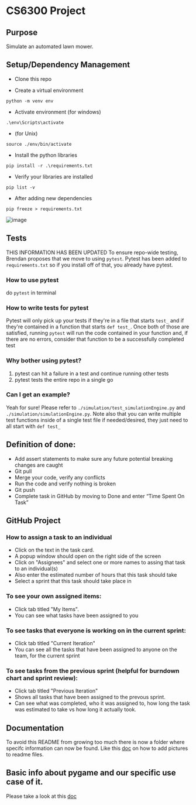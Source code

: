 # CS6300 Project


## Purpose

Simulate an automated lawn mower.

## Setup/Dependency Management


- Clone this repo

- Create a virtual environment
```
python -m venv env
```

- Activate environment (for windows)
```
.\env\Scripts\activate
```
- (for Unix)
```
source ./env/bin/activate
```

- Install the python libraries
```
pip install -r .\requirements.txt
```

- Verify your libraries are installed

```
pip list -v
```

- After adding new dependencies
```
pip freeze > requirements.txt
```

![image](https://github.com/user-attachments/assets/a469e716-64ab-4482-89eb-11869e9db7a2)

## Tests
THIS INFORMATION HAS BEEN UPDATED
To ensure repo-wide testing, Brendan proposes that we move to using `pytest`. Pytest has been added to `requirements.txt` so if you install off of that, you already have pytest.
### How to use pytest
do `pytest` in terminal
### How to write tests for pytest
Pytest will only pick up your tests if they're in a file that starts `test_` and if they're contained in a function that starts `def test_`. Once both of those are satisfied, running `pytest` will run the code contained in your function and, if there are no errors, consider that function to be a successfully completed test
### Why bother using pytest?
1. pytest can hit a failure in a test and continue running other tests
2. pytest tests the entire repo in a single go
### Can I get an example?
Yeah for sure! Please refer to `./simulation/test_simulationEngine.py` and `./simulation/simulationEngine.py`. Note also that you can write multiple test functions inside of a single test file if needed/desired, they just need to all start with `def test_`

## Definition of done:
-	Add assert statements to make sure any future potential breaking changes are caught
-	Git pull
-	Merge your code, verify any conflicts
-	Run the code and verify nothing is broken
-	Git push
-	Complete task in GitHub by moving to Done and enter “Time Spent On Task”

## GitHub Project
### How to assign a task to an individual
- Click on the text in the task card.
- A popup window should open on the right side of the screen
- Click on "Assignees" and select one or more names to assing that task to an individual(s)
- Also enter the estimated number of hours that this task should take
- Select a sprint that this task should take place in

### To see your own assigned items:
- Click tab titled "My Items".
- You can see what tasks have been assigned to you

### To see tasks that everyone is working on in the current sprint:
- Click tab titled "Current Iteration"
- You can see all the tasks that have been assigned to anyone on the team, for the current sprint

### To see tasks from the previous sprint (helpful for burndown chart and sprint review):
- Click tab titled "Previous Iteration"
- Shows all tasks that have been assigned to the prevous sprint.
- Can see what was completed, who it was assigned to, how long the task was estimated to take vs how long it actually took.


## Documentation

To avoid this README from growing too much there is now a folder where specifc information can now be found.
Like this [doc](/docs/how-to-add-pics.md) on how to add pictures to readme files.


## Basic info about pygame and our specific use case of it.

Please take a look at this [doc](/docs/pygame_basics.md)